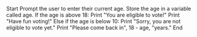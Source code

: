 Start
Prompt the user to enter their current age.
Store the age in a variable called age.
If the age is above 18:
Print "You are eligible to vote!"
Print "Have fun voting!"
Else if the age is below 10:
Print "Sorry, you are not eligible to vote yet."
Print "Please come back in", 18 - age, "years."
End